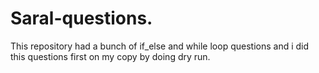 # Saral-questions.
This repository had a bunch of if_else and while loop questions and i did this questions first on my copy by doing dry run.
